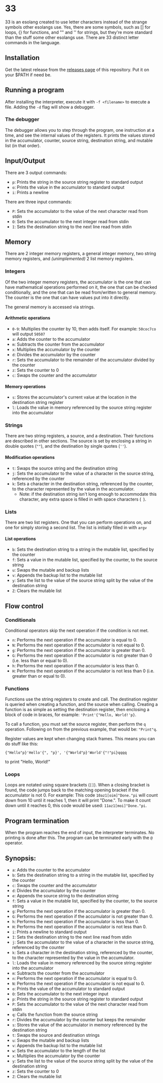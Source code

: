 #  33

33 is an esolang created to use letter characters instead of the strange symbols other esolangs use. Yes, there are some
symbols, such as [] for loops, {} for functions, and "" and '' for strings, but they're more standard than the stuff some other
esolangs use. There are 33 distinct letter commands in the language.

## Installation
Get the latest release from the [releases page](https://github.com/TheOnlyMrCat/33/releases) of this repository. Put it on
your $PATH if need be.

## Running a program
After installing the interpreter, execute it with `-f <filename>` to execute a file. Adding the `-d` flag will show a debugger.

### The debugger
The debugger allows you to step through the program, one instruction at a time, and see the internal values of the registers.
It prints the values stored in the accumulator, counter, source string, destination string, and mutable list (in that order).

## Input/Output
There are 3 output commands:

* `p`: Prints the string in the source string register to standard output
* `o`: Prints the value in the accumulator to standard output
* `i`: Prints a newline

There are three input commands:

* `P`: Sets the accumulator to the value of the next character read from stdin
* `O`: Sets the accumulator to the next integer read from stdin
* `I`: Sets the destination string to the next line read from stdin

## Memory
There are 2 integer memory registers, a general integer memory, two string memory registers, and *(unimplemented)* 2 list memory registers.

### Integers
Of the two integer memory registers, the accumulator is the one that can have mathematical operations performed on it, the
one that can be checked conditionally, and the one that can be read from/written to general memory. The counter is the one that can 
have values put into it directly.

The general memory is accessed via strings.

#### Arithmetic operations

* `0-9`: Multiplies the counter by 10, then adds itself. For example: `50coc7co` will output `50507`
* `a`: Adds the counter to the accumulator
* `m`: Subtracts the counter from the accumulator
* `x`: Multiplies the accumulator by the counter
* `d`: Divides the accumulator by the counter
* `r`: Sets the accumulator to the remainder of the accumulator divided by the counter
* `z`: Sets the counter to 0
* `c`: Swaps the counter and the accumulator

#### Memory operations
* `s`: Stores the accumulator's current value at the location in the destination string register
* `l`: Loads the value in memory referenced by the source string register into the accumulator

### Strings
There are two string registers, a source, and a destination. Their functions are described in other sections. The source is set by
enclosing a string in double quotes (`""`), and the destination by single quotes (`''`).

#### Modification operations
* `t`: Swaps the source string and the destination string
* `j`: Sets the accumulator to the value of a character in the source string, referenced by the counter
* `k`: Sets a character in the destination string, referenced by the counter, to the character represented by the value in the accumulator.
	* Note: if the destination string isn't long enough to accommodate this character, any extra space is filled in with space characters (` `).

### Lists
There are two list registers. One that you can perform operations on, and one for simply storing a second list. The list is initially filled in with `argv`

#### List operations
* `b`: Sets the destination string to a string in the mutable list, specified by the counter
* `f`: Sets a value in the mutable list, specified by the counter, to the source string
* `u`: Swaps the mutable and backup lists
* `v`: Appends the backup list to the mutable list
* `y`: Sets the list to the value of the source string split by the value of the destination string
* `Z`: Clears the mutable list

## Flow control
### Conditionals
Conditional operators skip the next operation if the condition is not met.
* `n`: Performs the next operation if the accumulator is equal to 0.
* `N`: Performs the next operation if the accumulator is not equal to 0.
* `g`: Performs the next operation if the accumulator is greater than 0.
* `G`: Performs the next operation if the accumulator is not greater than 0 (i.e. less than or equal to 0).
* `h`: Performs the next operation if the accumulator is less than 0.
* `H`: Performs the next operation if the accumulator is not less than 0 (i.e. greater than or equal to 0).

### Functions
Functions use the string registers to create and call. The destination register is queried when creating a function, and the source
when calling. Creating a function is as simple as setting the destination register, then enclosing a block of code in braces, for
example: `'Print'{"Hello, World!'p}`.

To call a function, you must set the source register, then perform the `q` operation. Following on from the previous example, that
would be: `"Print"q`.

Register values are kept when changing stack frames. This means you can do stuff like this:

```
{"Hello"p}'Hello'{", "p}', '{"World"p}'World'{"!"pi}qqqq
```

to print "Hello, World!"

### Loops
Loops are notated using square brackets (`[]`). When a closing bracket is found, the code jumps back to the matching opening 
bracket if the accumulator is not 0. For example: This code `10az1[oim]"Done."pi` will count down from 10 until it reaches 1,
then it will print "Done.". To make it count down until it reaches 0, this code would be used: `11az1[moi]"Done."pi`.

## Program termination
When the program reaches the end of input, the interpreter terminates. No printing is done after this. The program can be
terminated early with the `@` operator.

## Synopsis:
* `a`: Adds the counter to the accumulator
* `b`: Sets the destination string to a string in the mutable list, specified by the counter
* `c`: Swaps the counter and the accumulator
* `d`: Divides the accumulator by the counter
* `e`: Appends the source string to the destination string
* `f`: Sets a value in the mutable list, specified by the counter, to the source string
* `g`: Performs the next operation if the accumulator is greater than 0.
* `G`: Performs the next operation if the accumulator is not greater than 0.
* `h`: Performs the next operation if the accumulator is less than 0.
* `H`: Performs the next operation if the accumulator is not less than 0.
* `i`: Prints a newline to standard output
* `I`: Sets the destination string to the next line read from stdin
* `j`: Sets the accumulator to the value of a character in the source string, referenced by the counter
* `k`: Sets a character in the destination string, referenced by the counter, to the character represented by the value in the accumulator.
* `l`: Loads the value in memory referenced by the source string register into the accumulator
* `m`: Subtracts the counter from the accumulator
* `n`: Performs the next operation if the accumulator is equal to 0.
* `N`: Performs the next operation if the accumulator is not equal to 0.
* `o`: Prints the value of the accumulator to standard output
* `O`: Sets the accumulator to the next integer input
* `p`: Prints the string in the source string register to standard output
* `P`: Sets the accumulator to the value of the next character read from stdin
* `q`: Calls the function from the source string
* `r`: Divides the accumulator by the counter but keeps the remainder
* `s`: Stores the value of the accumulator in memory referenced by the destination string
* `t`: Swaps the source and destination strings
* `u`: Swaps the mutable and backup lists
* `v`: Appends the backup list to the mutable list
* `w`: Sets the accumulator to the length of the list
* `x`: Multiplies the accumulator by the counter
* `y`: Sets the list to the value of the source string split by the value of the destination string
* `z`: Sets the counter to 0
* `Z`: Clears the mutable list
